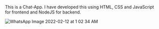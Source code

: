 
This is a Chat-App.
I have developed this using HTML, CSS and JavaScript for frontend and NodeJS for backend.

![WhatsApp Image 2022-02-12 at 1 02 34 AM](https://user-images.githubusercontent.com/66863493/153657762-082a62b9-d0fb-423e-9f60-3a056f9e1d7a.jpeg)
